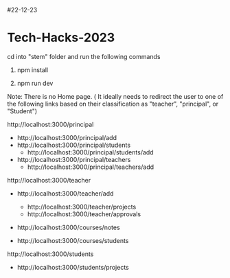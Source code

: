 #22-12-23

# Tech-Hacks-2023
cd into "stem" folder and run the following commands

1. npm install 

2. npm run dev


Note: There is no Home page. ( It ideally needs to redirect the user to one of the following links based on their classification as "teacher", "principal", or "Student")

http://localhost:3000/principal 
 - http://localhost:3000/principal/add
 - http://localhost:3000/principal/students
   - http://localhost:3000/principal/students/add
 - http://localhost:3000/principal/teachers
   - http://localhost:3000/principal/teachers/add 
   
http://localhost:3000/teacher
 - http://localhost:3000/teacher/add
   - http://localhost:3000/teacher/projects
   - http://localhost:3000/teacher/approvals
  
- http://localhost:3000/courses/notes
- http://localhost:3000/courses/students
  
http://localhost:3000/students
 - http://localhost:3000/students/projects




